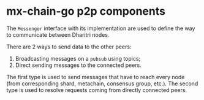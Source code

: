# mx-chain-go p2p components

The `Messenger` interface with its implementation are 
used to define the way to communicate between Dharitri nodes. 

There are 2 ways to send data to the other peers:
1. Broadcasting messages on a `pubsub` using topics;
2. Direct sending messages to the connected peers.

The first type is used to send messages that have to reach every node 
(from corresponding shard, metachain, consensus group, etc.). The second type is
used to resolve requests coming from directly connected peers. 
